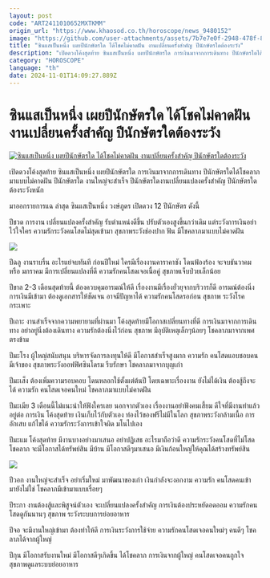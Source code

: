 ```yaml
---
layout: post
code: "ART2411010652MXTKMM"
origin_url: "https://www.khaosod.co.th/horoscope/news_9480152"
image: "https://github.com/user-attachments/assets/7b7e7e0f-2948-478f-8370-e1f9067aac04"
title: "ซินแสเป็นหนึ่ง เผยปีนักษัตรใด ได้โชคไม่คาดฝัน งานเปลี่ยนครั้งสำคัญ ปีนักษัตรใดต้องระวัง"
description: "เปิดดวงโค้งสุดท้าย ซินแสเป็นหนึ่ง เผยปีนักษัตรใด การเงินมาจากการเดินทาง ปีนักษัตรใดได้โชคลาภมาแบบไม่คาดฝัน ปีนักษัตรใด งานใหญ่จะสำเร็จ ปีนักษัตรใดงาน"
category: "HOROSCOPE"
language: "th"
date: 2024-11-01T14:09:27.889Z
---
```


# ซินแสเป็นหนึ่ง เผยปีนักษัตรใด ได้โชคไม่คาดฝัน งานเปลี่ยนครั้งสำคัญ ปีนักษัตรใดต้องระวัง

[![ซินแสเป็นหนึ่ง เผยปีนักษัตรใด ได้โชคไม่คาดฝัน งานเปลี่ยนครั้งสำคัญ ปีนักษัตรใดต้องระวัง](https://www.khaosod.co.th/wpapp/uploads/2024/10/pennuengchae12nks2910679998.jpg "ซินแสเป็นหนึ่ง เผยปีนักษัตรใด ได้โชคไม่คาดฝัน งานเปลี่ยนครั้งสำคัญ ปีนักษัตรใดต้องระวัง")](https://www.khaosod.co.th/wpapp/uploads/2024/10/pennuengchae12nks2910679998.jpg)

เปิดดวงโค้งสุดท้าย ซินแสเป็นหนึ่ง เผยปีนักษัตรใด การเงินมาจากการเดินทาง ปีนักษัตรใดได้โชคลาภมาแบบไม่คาดฝัน ปีนักษัตรใด งานใหญ่จะสำเร็จ ปีนักษัตรใดงานเปลี่ยนแปลงครั้งสำคัญ ปีนักษัตรใดต้องระวังหนัก

มาออกรายการแฉ ล่าสุด ซินแสเป็นหนึ่ง วงษ์ภูดร เปิดดวง 12 ปีนักษัตร ดังนี้

ปีชวด การงาน เปลี่ยนแปลงครั้งสำคัญ รับตำแหน่งดีขึ้น ปรับตัวเองสูงขึ้นกว่าเดิม แต่ระวังการเงินอย่าไว้ใจใคร ความรักระวังคนโสดไม่สุดเข้ามา สุขภาพระวังช่องปาก ฟัน มีโชคลาภมาแบบไม่คาดฝัน

[![](https://www.khaosod.co.th/wpapp/uploads/2024/10/pennuengchae12nks2910672.jpg)](https://www.khaosod.co.th/wpapp/uploads/2024/10/pennuengchae12nks2910672.jpg)

ปีฉลู งานราบรื่น อะไรแย่จบทันที ก่อนปีใหม่ ใครมีเรื่องงานคาราคาซัง โดนฟ้องร้อง จะจบธันวาคม หรือ มกราคม มีการเปลี่ยนแปลงที่ดี ความรักคนโสดเจอเนื้อคู่ สุขภาพเจ็บป่วยเล็กน้อย

ปีขาล 2-3 เดือนสุดท้ายนี้ ต้องควบคุมอารมณ์ให้ดี เรื่องงานมีเรื่องยั่วยุจากบริวารก็ดี อารมณ์ต้องนิ่ง การเงินมีเข้ามา ต้องดูเอกสารให้ชัดเจน อาจมีปัญหาได้ ความรักคนโสดรอก่อน สุขภาพ ระวังโรคกระเพาะ

ปีเถาะ งานสำเร็จจากความพยายามที่ผ่านมา โค้งสุดท้ายมีโอกาสเปลี่ยนทางที่ดี การเงินมาจากการเดินทาง อย่าอยู่นิ่งต้องเดินทาง ความรักต้องนิ่งไว้ก่อน สุขภาพ มีอุบัติเหตุเล็กๆน้อยๆ โชคลาภมาจากเพศตรงข้าม

ปีมะโรง ผู้ใหญ่สนับสนุน บริหารจัดการลงทุนให้ดี มีโอกาสสำเร็จสูงมาก ความรัก คนโสดแอบชอบคนมีเจ้าของ สุขภาพระวังออฟฟิศซินโดรม รีบรักษา โชคลาภมาจากบุญเก่า

ปีมะเส็ง ต้องเพิ่มความรอบคอบ โดนหลอกใช้ตั้งแต่ต้นปี โดยเฉพาะเรื่องงาน ยังไม่ได้เงิน ต้องสู้ถึงจะได้ ความรัก คนโสดเจอคนใหม่ โชคลาภมาแบบไม่คาดฝัน

ปีมะเมีย 3 เดือนนี้ไม่แนะนำให้ฟังใครเลย นอกจากตัวเอง เรื่องงานอย่าฟังคนเสี้ยม ดีใจที่มีงานทำแล้วอยู่ต่อ การเงิน โค้งสุดท้าย เงินเก็บไว้กับตัวเอง ท่องไว้ของฟรีไม่มีในโลก สุขภาพระวังกล้ามเนื้อ การอักเสบ แก้ไขได้ ความรักระวังการเข้าใจผิด มโนไปเอง

ปีมะแม โค้งสุดท้าย มีงานบางอย่างมาเสนอ อย่าปฏิเสธ อะไรมาถือว่าดี ความรักระวังคนโสดที่ไม่โสด โชคลาภ จะมีโอกาสได้ทรัพย์สิน มีบ้าน มีโอกาสดีๆมาเสนอ มีเงินก้อนใหญ่ให้คุณได้สร้างทรัพย์สิน

[![](https://www.khaosod.co.th/wpapp/uploads/2024/10/pennuengchae12nks2910671.jpg)](https://www.khaosod.co.th/wpapp/uploads/2024/10/pennuengchae12nks2910671.jpg)

ปีวอก งานใหญ่จะสำเร็จ อย่าเริ่มใหม่ มาพัฒนาของเก่า เงินกำลังจะงอกงาม ความรัก คนโสดคนเข้ามายังไม่ใช่ โชคลาภมีเข้ามาแบบเรื่อยๆ

ปีระกา งานต้องสู้และพิสูจน์ตัวเอง จะเปลี่ยนแปลงครั้งสำคัญ การเงินต้องประหยัดอดออม ความรักคนโสดดูกันนานๆ สุขภาพ ระวังระบบการย่อยอาหาร

ปีจอ จะมีงานใหญ่เข้ามา ต้องทำให้ดี การเงินระวังการใช้จ่าย ความรักคนโสดเจอคนใหม่ๆ คนดีๆ โชคลาภได้จากผู้ใหญ่

ปีกุน มีโอกาสรับงานใหม่ มีโอกาสดีๆเกิดขึ้น ได้โชคลาภ การเงินจากผู้ใหญ่ คนโสดเจอคนถูกใจ สุขภาพดูแลระบบย่อยอาหาร
